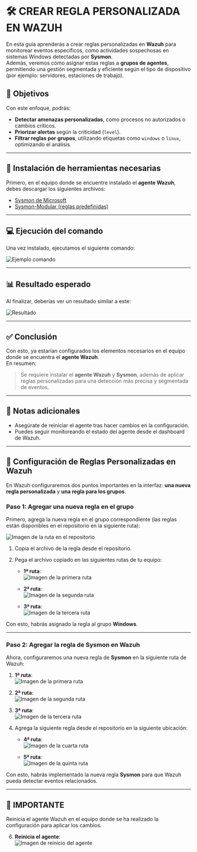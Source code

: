 # 🛠️ CREAR REGLA PERSONALIZADA EN WAZUH

En esta guía aprenderás a crear reglas personalizadas en **Wazuh** para monitorear eventos específicos, como actividades sospechosas en sistemas Windows detectadas por **Sysmon**.  
Además, veremos cómo asignar estas reglas a **grupos de agentes**, permitiendo una gestión segmentada y eficiente según el tipo de dispositivo (por ejemplo: servidores, estaciones de trabajo).



## 🎯 Objetivos

Con este enfoque, podrás:

- **Detectar amenazas personalizadas**, como procesos no autorizados o cambios críticos.
- **Priorizar alertas** según la criticidad (`level`).
- **Filtrar reglas por grupos**, utilizando etiquetas como `windows` o `linux`, optimizando el análisis.

---

## 🔧 Instalación de herramientas necesarias

Primero, en el equipo donde se encuentre instalado el **agente Wazuh**, debes descargar los siguientes archivos:

- [Sysmon de Microsoft](https://learn.microsoft.com/en-us/sysinternals/downloads/sysmon)
- [Sysmon-Modular (reglas predefinidas)](https://github.com/olafhartong/sysmon-modular)

---

## 💻 Ejecución del comando

Una vez instalado, ejecutamos el siguiente comando:

![Ejemplo comando](https://user-images.githubusercontent.com/123456789/imagename1.png)

---

## 📊 Resultado esperado

Al finalizar, deberías ver un resultado similar a este:

![Resultado](https://user-images.githubusercontent.com/123456789/imagename2.png)

---

## ✅ Conclusión

Con esto, ya estarían configurados los elementos necesarios en el equipo donde se encuentra el **agente Wazuh**.  
En resumen:

> Se requiere instalar el **agente Wazuh** y **Sysmon**, además de aplicar reglas personalizadas para una detección más precisa y segmentada de eventos.

---

## 📌 Notas adicionales

- Asegúrate de reiniciar el agente tras hacer cambios en la configuración.
- Puedes seguir monitoreando el estado del agente desde el dashboard de Wazuh.

---

## 📌 Configuración de Reglas Personalizadas en Wazuh

En Wazuh configuraremos dos puntos importantes en la interfaz: **una nueva regla personalizada** y **una regla para los grupos**.

### Paso 1: Agregar una nueva regla en el grupo

Primero, agrega la nueva regla en el grupo correspondiente (las reglas están disponibles en el repositorio en la siguiente ruta):

![Imagen de la ruta en el repositorio](https://github.com/user-attachments/assets/aa31a0de-f486-423b-a5a0-652ba1e3d3fd)

1. Copia el archivo de la regla desde el repositorio.

2. Pega el archivo copiado en las siguientes rutas de tu equipo:

   - **1ª ruta**:  
     ![Imagen de la primera ruta](https://github.com/user-attachments/assets/b748570e-ce3b-40fe-8bc1-31b20c71e951)

   - **2ª ruta**:  
     ![Imagen de la segunda ruta](https://github.com/user-attachments/assets/4a7bcc7e-3444-47ac-b0bd-95bf84c4a369)

   - **3ª ruta**:  
     ![Imagen de la tercera ruta](https://github.com/user-attachments/assets/9aaf5fed-5568-41d0-b03e-c942d034bad9)

Con esto, habrás asignado la regla al grupo **Windows**.

---

### Paso 2: Agregar la regla de Sysmon en Wazuh

Ahora, configuraremos una nueva regla de **Sysmon** en la siguiente ruta de Wazuh:

1. **1ª ruta**:  
   ![Imagen de la primera ruta](https://github.com/user-attachments/assets/5c00ff8d-c772-45d2-a234-2812bee18966)

2. **2ª ruta**:  
   ![Imagen de la segunda ruta](https://github.com/user-attachments/assets/fff191b9-4a78-4d34-ba7b-1089959540ba)

3. **3ª ruta**:  
   ![Imagen de la tercera ruta](https://github.com/user-attachments/assets/9d0b40a4-1b7a-4699-b2d2-e1b6e486ba15)

4. Agrega la siguiente regla desde el repositorio en la siguiente ubicación:

   - **4ª ruta**:  
     ![Imagen de la cuarta ruta](https://github.com/user-attachments/assets/058b778f-dbc9-4369-9979-addc05275e7d)

   - **5ª ruta**:  
     ![Imagen de la quinta ruta](https://github.com/user-attachments/assets/ddd7820d-3cff-4fc6-b0ad-5484b97ea4b3)

Con esto, habrás implementado la nueva regla **Sysmon** para que Wazuh pueda detectar eventos relacionados.

---

## 🔑 IMPORTANTE

Reinicia el agente Wazuh en el equipo donde se ha realizado la configuración para aplicar los cambios.

6. **Reinicia el agente**:  
   ![Imagen de reinicio del agente](https://github.com/user-attachments/assets/d61510fa-e08c-4740-bb69-5648a6ad36c4)
